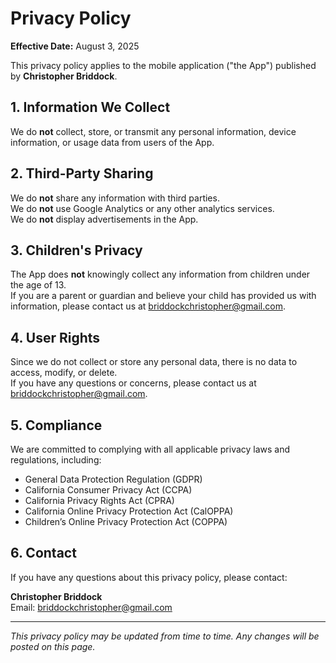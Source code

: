 # Privacy Policy

**Effective Date:** August 3, 2025

This privacy policy applies to the mobile application ("the App") published by **Christopher Briddock**.

## 1. Information We Collect

We do **not** collect, store, or transmit any personal information, device information, or usage data from users of the App.

## 2. Third-Party Sharing

We do **not** share any information with third parties.  
We do **not** use Google Analytics or any other analytics services.  
We do **not** display advertisements in the App.

## 3. Children's Privacy

The App does **not** knowingly collect any information from children under the age of 13.  
If you are a parent or guardian and believe your child has provided us with information, please contact us at [briddockchristopher@gmail.com](mailto:briddockchristopher@gmail.com).

## 4. User Rights

Since we do not collect or store any personal data, there is no data to access, modify, or delete.  
If you have any questions or concerns, please contact us at [briddockchristopher@gmail.com](mailto:briddockchristopher@gmail.com).

## 5. Compliance

We are committed to complying with all applicable privacy laws and regulations, including:
- General Data Protection Regulation (GDPR)
- California Consumer Privacy Act (CCPA)
- California Privacy Rights Act (CPRA)
- California Online Privacy Protection Act (CalOPPA)
- Children’s Online Privacy Protection Act (COPPA)

## 6. Contact

If you have any questions about this privacy policy, please contact:

**Christopher Briddock**  
Email: [briddockchristopher@gmail.com](mailto:briddockchristopher@gmail.com)

---

*This privacy policy may be updated from time to time. Any changes will be posted on this page.*